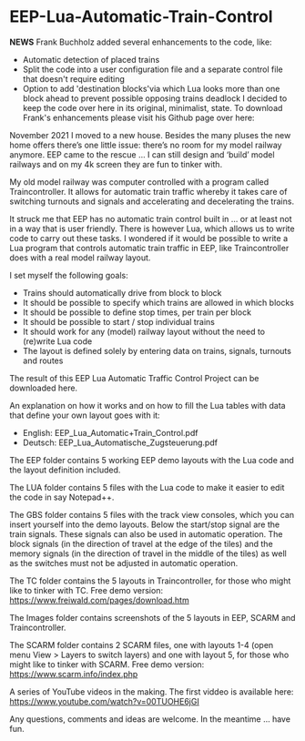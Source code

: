 # EEP-Lua-Automatic-Train-Control

**NEWS**
Frank Buchholz added several enhancements to the code, like:
 - Automatic detection of placed trains
 - Split the code into a user configuration file and a separate control file that doesn't require editing
 - Option to add 'destination blocks'via which Lua looks more than one block ahead to prevent possible opposing trains deadlock
I decided to keep the code over here in its original, minimalist, state. To download Frank's enhancements please visit his Github page over here:


November 2021 I moved to a new house. Besides the many pluses the new home offers there’s one little issue: there’s no room for my model railway anymore. EEP came to the rescue … I can still design and ‘build’ model railways and on my 4k screen they are fun to tinker with.

My old model railway was computer controlled with a program called Traincontroller. It allows for automatic train traffic whereby it takes care of switching turnouts and signals and accelerating and decelerating the trains.

It struck me that EEP has no automatic train control built in … or at least not in a way that is user friendly. There is however Lua, which allows us to write code to carry out these tasks. I wondered if it would be possible to write a Lua program that controls automatic train traffic in EEP, like Traincontroller does with a real model railway layout.

I set myself the following goals:
 - Trains should automatically drive from block to block
 - It should be possible to specify which trains are allowed in which blocks
 - It should be possible to define stop times, per train per block
 - It should be possible to start / stop individual trains
 - It should work for any (model) railway layout without the need to (re)write Lua code 
 - The layout is defined solely by entering data on trains, signals, turnouts and routes

The result of this EEP Lua Automatic Traffic Control Project can be downloaded here.

An explanation on how it works and on how to fill the Lua tables with data that define your own layout goes with it:
 - English: EEP_Lua_Automatic+Train_Control.pdf
 - Deutsch: EEP_Lua_Automatische_Zugsteuerung.pdf

The EEP folder contains 5 working EEP demo layouts with the Lua code and the layout definition included. 

The LUA folder contains 5 files with the Lua code to make it easier to edit the code in say Notepad++.

The GBS folder contains 5 files with the track view consoles, which you can insert yourself into the demo layouts.
Below the start/stop signal are the train signals. These signals can also be used in automatic operation.
The block signals (in the direction of travel at the edge of the tiles) and the memory signals (in the direction of travel in the middle of the tiles) as well as the switches must not be adjusted in automatic operation.

The TC folder contains the 5 layouts in Traincontroller, for those who might like to tinker with TC. Free demo version: https://www.freiwald.com/pages/download.htm

The Images folder contains screenshots of the 5 layouts in EEP, SCARM and Traincontroller.

The SCARM folder contains 2 SCARM files, one with layouts 1-4 (open menu View > Layers to switch layers) and one with layout 5, for those who might like to tinker with SCARM. Free demo version: https://www.scarm.info/index.php

A series of YouTube videos in the making.
The first viddeo is available here: https://www.youtube.com/watch?v=00TUOHE6jGI

Any questions, comments and ideas are welcome. In the meantime … have fun.

